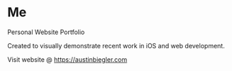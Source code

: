 # Me
Personal Website Portfolio

Created to visually demonstrate recent work in iOS and web development.

Visit website @ https://austinbiegler.com


